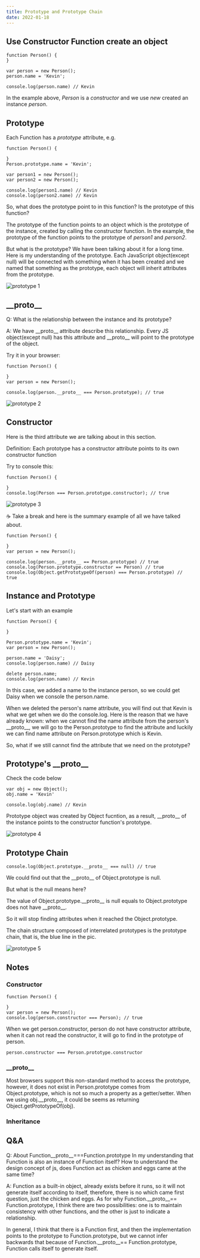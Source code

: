```yaml
---
title: Prototype and Prototype Chain
date: 2022-01-18
---
```


## Use Constructor Function create an object

```
function Person() {
}

var person = new Person();
person.name = 'Kevin';

console.log(person.name) // Kevin
```

In the example above, _Person_ is a _constructor_ and we use _new_ created an instance _person_.

## Prototype

Each Function has a _prototype_ attribute, e.g.

```
function Person() {

}
Person.prototype.name = 'Kevin';

var person1 = new Person();
var person2 = new Person();

console.log(person1.name) // Kevin
console.log(person2.name) // Kevin
```

So, what does the prototype point to in this function? Is the prototype of this function?

The prototype of the function points to an object which is the prototype of the instance, created by calling the constructor function. In the example, the prototype of the function points to the prototype of _person1_ and _person2_.

But what is the prototype? We have been talking about it for a long time. Here is my understanding of the prototype. Each JavaScript object(except null) will be connected with something when it has been created and we named that something as the prototype, each object will inherit attributes from the prototype.

![prototype 1](../images/prototype1.png)

## \_\_proto\_\_

Q: What is the relationship between the instance and its prototype?

A: We have \_\_proto\_\_ attribute describe this relationship. Every JS object(except null) has this attribute and \_\_proto\_\_ will point to the prototype of the object.

Try it in your browser:

```
function Person() {

}
var person = new Person();

console.log(person.__proto__ === Person.prototype); // true
```

![prototype 2](../images/prototype2.png)

## Constructor

Here is the third attribute we are talking about in this section.

Definition: Each prototype has a constructor attribute points to its own constructor function

Try to console this:

```
function Person() {

}
console.log(Person === Person.prototype.constructor); // true
```

![prototype 3](../images/prototype3.png)

☕ Take a break and here is the summary example of all we have talked about.

```
function Person() {

}
var person = new Person();

console.log(person.__proto__ == Person.prototype) // true
console.log(Person.prototype.constructor == Person) // true
console.log(Object.getPrototypeOf(person) === Person.prototype) // true
```

## Instance and Prototype

Let's start with an example

```
function Person() {

}

Person.prototype.name = 'Kevin';
var person = new Person();

person.name = 'Daisy';
console.log(person.name) // Daisy

delete person.name;
console.log(person.name) // Kevin
```

In this case, we added a name to the instance person, so we could get Daisy when we console the person.name.

When we deleted the person's name attribute, you will find out that Kevin is what we get when we do the console.log. Here is the reason that we have already known: when we cannot find the name attribute from the person's \_\_proto\_\_, we will go to the Person.prototype to find the attribute and luckily we can find name attribute on Person.prototype which is Kevin.

So, what if we still cannot find the attribute that we need on the prototype?

## Prototype's \_\_proto\_\_

Check the code below

```
var obj = new Object();
obj.name = 'Kevin'

console.log(obj.name) // Kevin
```

Prototype object was created by Object fucntion, as a result, \_\_proto\_\_ of the instance points to the constructor function's prototype.

![prototype 4](../images/prototype4.png)

## Prototype Chain

```
console.log(Object.prototype.__proto__ === null) // true
```

We could find out that the \_\_proto\_\_ of Object.prototype is null.

But what is the null means here?

The value of Object.prototype.\_\_proto\_\_ is null equals to Object.prototype does not have \_\_proto\_\_.

So it will stop finding attributes when it reached the Object.prototype.

The chain structure composed of interrelated prototypes is the prototype chain, that is, the blue line in the pic.

![prototype 5](../images/prototype5.png)

## Notes

### Constructor

```
function Person() {

}
var person = new Person();
console.log(person.constructor === Person); // true
```

When we get person.constructor, person do not have constructor attribute, when it can not read the constructor, it will go to find in the prototype of person.

```
person.constructor === Person.prototype.constructor
```

### \_\_proto\_\_

Most browsers support this non-standard method to access the prototype, however, it does not exist in Person.prototype comes from Object.prototype, which is not so much a property as a getter/setter. When we using obj.\_\_proto\_\_, it could be seems as returning Object.getPrototypeOf(obj).

### Inheritance

## Q&A

Q:
About Function\_\_proto\_\_===Function.prototype
In my understanding that Function is also an instance of Function itself? How to understand the design concept of js, does Function act as chicken and eggs came at the same time?

A:
Function as a built-in object, already exists before it runs, so it will not generate itself according to itself, therefore, there is no which came first question, just the chicken and eggs. As for why Function.\_\_proto\_\_== Function.prototype, I think there are two possibilities: one is to maintain consistency with other functions, and the other is just to indicate a relationship.

In general, I think that there is a Function first, and then the implementation points to the prototype to Function.prototype, but we cannot infer backwards that because of Function.\_\_proto\_\_== Function.prototype, Function calls itself to generate itself.

